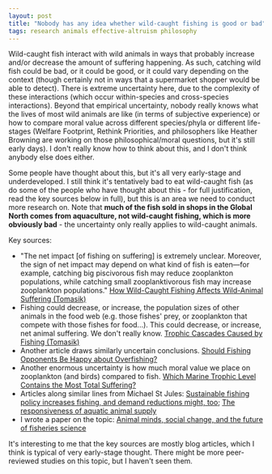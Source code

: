 ```yaml
---
layout: post
title: "Nobody has any idea whether wild-caught fishing is good or bad"
tags: research animals effective-altruism philosophy
---
```


Wild-caught fish interact with wild animals in ways that probably increase and/or decrease the amount of suffering happening. As such, catching wild fish could be bad, or it could be good, or it could vary depending on the context (though certainly not in ways that a supermarket shopper would be able to detect). There is extreme uncertainty here, due to the complexity of these interactions (which occur within-species and cross-species interactions). Beyond that empirical uncertainty, nobody really knows what the lives of most wild animals are like (in terms of subjective experience) or how to compare moral value across different species/phyla or different life-stages (Welfare Footprint, Rethink Priorities, and philosophers like Heather Browning are working on those philosophical/moral questions, but it's still early days). I don't really know how to think about this, and I don't think anybody else does either.

Some people have thought about this, but it's all very early-stage and underdeveloped. I still think it's tentatively bad to eat wild-caught fish (as do some of the people who have thought about this - for full justification, read the key sources below in full), but this is an area we need to conduct more research on. Note that **much of the fish sold in shops in the Global North comes from aquaculture, not wild-caught fishing, which is more obviously bad** - the uncertainty only really applies to wild-caught animals.

Key sources:
- "The net impact [of fishing on suffering] is extremely unclear. Moreover, the sign of net impact may depend on what kind of fish is eaten—for example, catching big piscivorous fish may reduce zooplankton populations, while catching small zooplanktivorous fish may increase zooplankton populations." [How Wild-Caught Fishing Affects Wild-Animal Suffering (Tomasik)](https://reducing-suffering.org/wild-caught-fishing-affects-wild-animal-suffering/)
- Fishing could decrease, or increase, the population sizes of other animals in the food web (e.g. those fishes' prey, or zooplankton that compete with those fishes for food...). This could decrease, or increase, net animal suffering. We don't really know. [Trophic Cascades Caused by Fishing (Tomasik)](https://reducing-suffering.org/trophic-cascades-caused-fishing/)
- Another article draws similarly uncertain conclusions. [Should Fishing Opponents Be Happy about Overfishing?](https://reducing-suffering.org/should-fishing-opponents-be-happy-about-overfishing/)
- Another enormous uncertainty is how much moral value we place on zooplankton (and birds) compared to fish. [Which Marine Trophic Level Contains the Most Total Suffering?](https://reducing-suffering.org/marine-trophic-level-contains-total-suffering/)
- Articles along similar lines from Michael St Jules: [Sustainable fishing policy increases fishing, and demand reductions might, too](https://forum.effectivealtruism.org/posts/deLYgvyKeJyfuRCu6/sustainable-fishing-policy-increases-fishing-and-demand); [The responsiveness of aquatic animal supply](https://forum.effectivealtruism.org/posts/nvxvMbd8RCnrCDKtC/the-responsiveness-of-aquatic-animal-supply)
- I wrote a paper on the topic: [Animal minds, social change, and the future of fisheries science](https://www.frontiersin.org/articles/10.3389/fmars.2021.684841/full)

It's interesting to me that the key sources are mostly blog articles, which I think is typical of very early-stage thought. There might be more peer-reviewed studies on this topic, but I haven't seen them.
